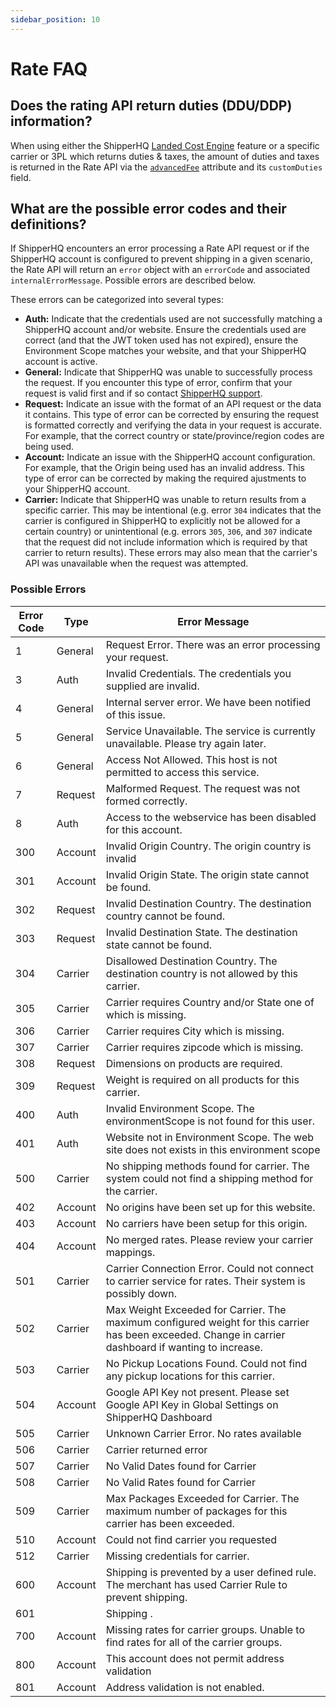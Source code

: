 ```yaml
---
sidebar_position: 10
---
```


# Rate FAQ

## Does the rating API return duties (DDU/DDP) information?

When using either the ShipperHQ [Landed Cost Engine](https://docs.shipperhq.com/landed-cost-engine-configuration/) feature or a specific carrier or 3PL which returns duties & taxes, the amount of duties and taxes is returned in the Rate API via the [`advancedFee`](https://dev.shipperhq.com/rate-service/#definition-AdvancedFee) attribute and its `customDuties` field.

## What are the possible error codes and their definitions?

If ShipperHQ encounters an error processing a Rate API request or if the ShipperHQ account is configured to prevent shipping in a given scenario, the Rate API will return an `error` object with an `errorCode` and associated `internalErrorMessage`. Possible errors are described below.

These errors can be categorized into several types:
- **Auth:** Indicate that the credentials used are not successfully matching a ShipperHQ account and/or website. Ensure the credentials used are correct (and that the JWT token used has not expired), ensure the Environment Scope matches your website, and that your ShipperHQ account is active.
- **General:** Indicate that ShipperHQ was unable to successfully process the request. If you encounter this type of error, confirm that your request is valid first and if so contact [ShipperHQ support](https://dev.shipperhq.com/contact).
- **Request:** Indicate an issue with the format of an API request or the data it contains. This type of error can be corrected by ensuring the request is formatted correctly and verifying the data in your request is accurate. For example, that the correct country or state/province/region codes are being used.
- **Account:** Indicate an issue with the ShipperHQ account configuration. For example, that the Origin being used has an invalid address. This type of error can be corrected by making the required ajustments to your ShipperHQ account.
- **Carrier:** Indicate that ShipperHQ was unable to return results from a specific carrier. This may be intentional (e.g. error `304` indicates that the carrier is configured in ShipperHQ to explicitly not be allowed for a certain country) or unintentional (e.g. errors `305`, `306`, and `307` indicate that the request did not include information which is required by that carrier to return results). These errors may also mean that the carrier's API was unavailable when the request was attempted.

### Possible Errors

| Error Code | Type | Error Message |
|------|-----|-----|
|1|General| Request Error. There was an error processing your request.|
|3|Auth| Invalid Credentials. The credentials you supplied are invalid.|
|4|General| Internal server error.  We have been notified of this issue.|
|5|General| Service Unavailable. The service is currently unavailable.  Please try again later.|
|6|General| Access Not Allowed. This host is not permitted to access this service.|
|7|Request| Malformed Request. The request was not formed correctly.|
|8|Auth| Access to the webservice has been disabled for this account.|
|300|Account| Invalid Origin Country. The origin country is invalid|
|301|Account| Invalid Origin State. The origin state cannot be found.|
|302|Request| Invalid Destination Country. The destination country cannot be found.|
|303|Request| Invalid Destination State. The destination state cannot be found.|
|304|Carrier| Disallowed Destination Country. The destination country is not allowed by this carrier.|
|305|Carrier| Carrier requires Country and/or State one of which is missing.|
|306|Carrier| Carrier requires City which is missing.|
|307|Carrier| Carrier requires zipcode which is missing.|
|308|Request| Dimensions on products are required.|
|309|Request| Weight is required on all products for this carrier.|
|400|Auth| Invalid Environment Scope. The environmentScope is not found for this user.|
|401|Auth| Website not in Environment Scope. The web site does not exists in this environment scope|
|500|Carrier| No shipping methods found for carrier. The system could not find a shipping method for the carrier.|
|402|Account| No origins have been set up for this website.|
|403|Account| No carriers have been setup for this origin.|
|404|Account| No merged rates. Please review your carrier mappings.|
|501|Carrier| Carrier Connection Error. Could not connect to carrier service for rates.  Their system is possibly down.|
|502|Carrier| Max Weight Exceeded for Carrier. The maximum configured weight for this carrier has been exceeded. Change in carrier dashboard if wanting to increase.|
|503|Carrier| No Pickup Locations Found. Could not find any pickup locations for this carrier.|
|504|Account| Google API Key not present. Please set Google API Key in Global Settings on ShipperHQ Dashboard|
|505|Carrier| Unknown Carrier Error. No rates available|
|506|Carrier| Carrier returned error|
|507|Carrier| No Valid Dates found for Carrier|
|508|Carrier| No Valid Rates found for Carrier|
|509|Carrier| Max Packages Exceeded for Carrier. The maximum number of packages for this carrier has been exceeded.|
|510|Account| Could not find carrier you requested|
|512|Carrier| Missing credentials for carrier.|
|600|Account| Shipping is prevented by a user defined rule. The merchant has used Carrier Rule to prevent shipping.|
|601|| Shipping .|
|700|Account| Missing rates for carrier groups. Unable to find rates for all of the carrier groups.|
|800|Account| This account does not permit address validation|
|801|Account| Address validation is not enabled.|
